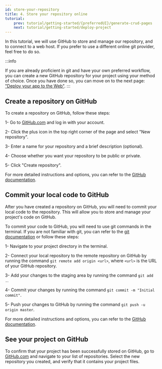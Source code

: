 ```yaml
---
id: store-your-repository
title: 4. Store your repository online
tutorial:
    prev: tutorial/getting-started/{preferredUI}/generate-crud-pages
    next: tutorial/getting-started/deploy-project
---
```


In this tutorial, we will use GitHub to store and manage our repository, and to connect to a web host. If you prefer to use a different online git provider, feel free to do so.

:::info

If you are already proficient in git and have your own preferred workflow, you can create a new GitHub repository for your project using your method of choice. Once you have done so, you can move on to the next page: ["Deploy your app to the Web"](/docs/tutorial/getting-started/deploy-project).
:::

## Create a repository on GitHub

To create a repository on GitHub, follow these steps:

1- Go to [GitHub.com](https://github.com/) and log in with your account.

2- Click the plus icon in the top right corner of the page and select "New repository".

3- Enter a name for your repository and a brief description (optional).

4- Choose whether you want your repository to be public or private.

5- Click "Create repository".

For more detailed instructions and options, you can refer to the [GitHub documentation](https://docs.github.com/en/get-started/quickstart/create-a-repo).

## Commit your local code to GitHub

After you have created a repository on GitHub, you will need to commit your local code to the repository. This will allow you to store and manage your project's code on GitHub.

To commit your code to GitHub, you will need to use git commands in the terminal. If you are not familiar with git, you can refer to the [git documentation](https://git-scm.com/docs) or follow these steps:

1- Navigate to your project directory in the terminal.

2- Connect your local repository to the remote repository on GitHub by running the command `git remote add origin <url>`, where `<url>` is the URL of your GitHub repository.

3- Add your changes to the staging area by running the command `git add .`.

4- Commit your changes by running the command `git commit -m "Initial commit"`.

5- Push your changes to GitHub by running the command `git push -u origin master`.

For more detailed instructions and options, you can refer to the [GitHub documentation](https://docs.github.com/en/get-started/importing-your-projects-to-github/importing-source-code-to-github/adding-locally-hosted-code-to-github#adding-a-local-repository-to-github-using-git).

## See your project on GitHub

To confirm that your project has been successfully stored on GitHub, go to [GitHub.com](https://github.com/) and navigate to your list of repositories. Select the new repository you created, and verify that it contains your project files.
